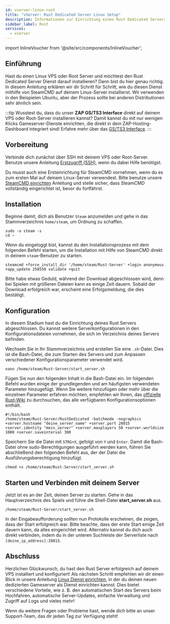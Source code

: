 ```yaml
---
id: vserver-linux-rust
title: "vServer: Rust Dedicated Server Linux Setup"
description: Informationen zur Einrichtung eines Rust Dedicated Servers auf einem Linux VPS von ZAP-Hosting - ZAP-Hosting.com Dokumentation
sidebar_label: Rust
services:
  - vserver
---
```


import InlineVoucher from '@site/src/components/InlineVoucher';

## Einführung

Hast du einen Linux VPS oder Root Server und möchtest den Rust Dedicated Server Dienst darauf installieren? Dann bist du hier genau richtig. In diesem Anleitung erklären wir dir Schritt für Schritt, wie du diesen Dienst mithilfe von SteamCMD auf deinem Linux-Server installierst. Wir verwenden in den Beispielen Ubuntu, aber der Prozess sollte bei anderen Distributionen sehr ähnlich sein.

:::tip
Wusstest du, dass du unser **ZAP GS/TS3 Interface** direkt auf deinem VPS oder Root-Server installieren kannst? Damit kannst du mit nur wenigen Klicks Gameserver-Dienste einrichten, die direkt in dein ZAP-Hosting-Dashboard integriert sind! Erfahre mehr über das [GS/TS3 Interface](vserver-linux-gs-interface.md).
:::

<InlineVoucher />

## Vorbereitung

Verbinde dich zunächst über SSH mit deinem VPS oder Root-Server. Benutze unsere Anleitung [Erstzugriff (SSH)](vserver-linux-ssh.md), wenn du dabei Hilfe benötigst.

Du musst auch eine Ersteinrichtung für SteamCMD vornehmen, wenn du es zum ersten Mal auf deinem Linux-Server verwendest. Bitte benutze unsere [SteamCMD einrichten](vserver-linux-steamcmd.md) Anleitung und stelle sicher, dass SteamCMD vollständig eingerichtet ist, bevor du fortfährst.

## Installation

Beginne damit, dich als Benutzer `Steam` anzumelden und gehe in das Stammverzeichnis `home/steam`, um Ordnung zu schaffen.
```
sudo -u steam -s
cd ~
```

Wenn du eingeloggt bist, kannst du den Installationsprozess mit dem folgenden Befehl starten, um die Installation mit Hilfe von SteamCMD direkt in deinem `steam`-Benutzer zu starten.
```
steamcmd +force_install_dir '/home/steam/Rust-Server' +login anonymous +app_update 258550 validate +quit
```

Bitte habe etwas Geduld, während der Download abgeschlossen wird, denn bei Spielen mit größeren Dateien kann es einige Zeit dauern. Sobald der Download erfolgreich war, erscheint eine Erfolgsmeldung, die dies bestätigt.

## Konfiguration

In diesem Stadium hast du die Einrichtung deines Rust Servers abgeschlossen. Du kannst weitere Serverkonfigurationen in den Konfigurationsdateien vornehmen, die sich im Verzeichnis deines Servers befinden.

Wechseln Sie in Ihr Stammverzeichnis und erstellen Sie eine `.sh`-Datei. Dies ist die Bash-Datei, die zum Starten des Servers und zum Anpassen verschiedener Konfigurationsparameter verwendet wird.
```
nano /home/steam/Rust-Server/start_server.sh
```

Fügen Sie nun den folgenden Inhalt in die Bash-Datei ein. Im folgenden Befehl wurden einige der grundlegenden und am häufigsten verwendeten Parameter hinzugefügt. Wenn Sie weitere hinzufügen oder mehr über die einzelnen Parameter erfahren möchten, empfehlen wir Ihnen, das [offizielle Rust-Wiki](https://wiki.facepunch.com/rust/Creating-a-server#startingtheserver) zu durchsuchen, das alle verfügbaren Konfigurationsoptionen enthält.
```
#!/bin/bash
/home/steam/Rust-Server/RustDedicated -batchmode -nographics +server.hostname "deine_server_name" +server.port 28015 +server.identity "mein_server" +server.maxplayers 50 +server.worldsize 1000 +server.saveinterval 300
```

Speichern Sie die Datei mit `STRG+X`, gefolgt von `Y` und `Enter`. Damit die Bash-Datei ohne sudo-Berechtigungen ausgeführt werden kann, führen Sie abschließend den folgenden Befehl aus, der der Datei die Ausführungsberechtigung hinzufügt.
```
chmod +x /home/steam/Rust-Server/start_server.sh
```

## Starten und Verbinden mit deinem Server

Jetzt ist es an der Zeit, deinen Server zu starten. Gehe in das Hauptverzeichnis des Spiels und führe die Shell-Datei **start_server.sh** aus.
```
/home/steam/Rust-Server/start_server.sh
```

In der Eingabeaufforderung sollten nun Protokolle erscheinen, die zeigen, dass der Start erfolgreich war. Bitte beachte, dass der erste Start einige Zeit dauern kann, da alles eingerichtet wird. Alternativ kannst du dich auch direkt verbinden, indem du in der unteren Suchleiste der Serverliste nach `[deine_ip_address]:28015`.

## Abschluss

Herzlichen Glückwunsch, du hast den Rust Server erfolgreich auf deinem VPS installiert und konfiguriert! Als nächsten Schritt empfehlen wir dir einen Blick in unsere Anleitung [Linux Dienst einrichten](vserver-linux-create-gameservice.md), in der du deinen neuen dedizierten Gameserver als Dienst einrichten kannst. Dies bietet verschiedene Vorteile, wie z. B. den automatischen Start des Servers beim Hochfahren, automatische Server-Updates, einfache Verwaltung und Zugriff auf Logs und vieles mehr!

Wenn du weitere Fragen oder Probleme hast, wende dich bitte an unser Support-Team, das dir jeden Tag zur Verfügung steht!